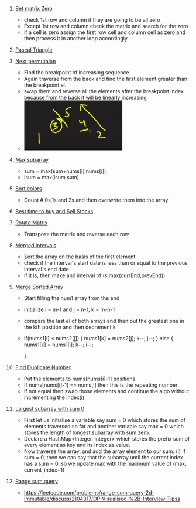 1. [Set matrix Zero](https://leetcode.com/problems/set-matrix-zeroes/)

   - check 1st row and column if they are going to be all zero
   - Except 1st row and column check the matrix and search for the zero
   - if a cell is zero assign the first row cell and column cell as zero and then process it in another loop accordingly

2. [Pascal Triangle](https://leetcode.com/problems/pascals-triangle/submissions/)

3. [Next permutaion](https://leetcode.com/problems/next-permutation/submissions/)

   - Find the breakpoint of increasing sequence
   - Again traverse from the back and find the first element greater than the breakpoint el.
   - swap them and reverse all the elements after the breakpoint index because from the back it will be linearly increasing
   - ![](../ss/np.png)

4. [Max subarray](https://leetcode.com/problems/maximum-subarray/)

   - sum = max(sum+nums[i],nums[i])
   - lsum = max(lsum,sum)

5. [Sort colors](https://leetcode.com/problems/sort-colors/submissions/)

   - Count # 0s,1s and 2s and then overwrite them into the array

6. [Best time to buy and Sell Stocks](https://leetcode.com/problems/best-time-to-buy-and-sell-stock/submissions/)

7. [Rotate Matrix](https://leetcode.com/problems/rotate-image/)

   - Transpose the matrix and reverse each row

8. [Merged Intervals](https://leetcode.com/problems/merge-intervals/submissions/)

   - Sort the array on the basis of the first element
   - check if the interval's start date is less than or equal to the previous interval's end date
   - if it is, then make and interval of (s,max(currEnd,prevEnd))

9. [Merge Sorted Array](https://leetcode.com/problems/merge-sorted-array/submissions/)

   - Start filling the num1 array from the end
   - initialize i = m-1 and j = n-1, k = m-n-1
   - compare the last el of both arrays and then put the greatest one in the kth position and then decrement k
   - if(nums1[i] < nums2[j])
     {
     nums1[k] = nums2[j];
     k--;
     j--;
     }
     else
     {
     nums1[k] = nums1[i];
     k--;
     i--;

     }

10. [Find Duplicate Number](https://leetcode.com/problems/find-the-duplicate-number/submissions/)

    - Put the elements to nums[nums[i]-1] positions
    - If nums[nums[i]-1] == nums[i] then this is the repeating number
    - if not equal then swap those elements and continue the algo without incrementing the index(i)

11. [Largest subarray with sum 0](https://practice.geeksforgeeks.org/problems/largest-subarray-with-0-sum/1#)

    - First let us initialise a variable say sum = 0 which stores the sum of elements traversed so far and another variable say max = 0 which stores the length of longest subarray with sum zero.
    - Declare a HashMap<Integer, Integer> which stores the prefix sum of every element as key and its index as value.
    - Now traverse the array, and add the array element to our sum.
      (i) If sum = 0, then we can say that the subarray until the current index has a sum = 0, so we update max with the maximum value of (max, current_index+1)

12. [Range sum query](https://leetcode.com/problems/range-sum-query-2d-immutable/)

    - https://leetcode.com/problems/range-sum-query-2d-immutable/discuss/2104317/DP-Visualised-%2B-Interview-Tipss
